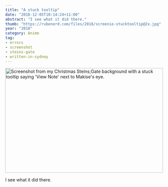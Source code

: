 ```yaml
---
title: "A stuck tooltip"
date: "2018-12-05T10:14:24+11:00"
abstract: "I see what it did there."
thumb: "https://rubenerd.com/files/2018/screenie-stucktooltip@2x.jpg"
year: "2018"
category: Anime
tag:
- errors
- screenshot
- steins-gate
- written-in-sydney
---
```

<p><img src="https://rubenerd.com/files/2018/screenie-stucktooltip@2x.jpg" alt="Screenshot from my Christmas Steins;Gate background with a stuck tooltip saying 'View Note' next to Makise's eye." style="width:500px; height:333px;" /></p>

I see what it did there.

